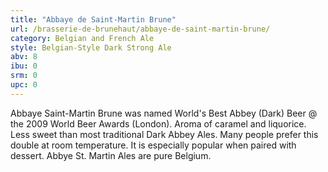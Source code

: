 ```yaml
---
title: "Abbaye de Saint-Martin Brune"
url: /brasserie-de-brunehaut/abbaye-de-saint-martin-brune/
category: Belgian and French Ale
style: Belgian-Style Dark Strong Ale
abv: 8
ibu: 0
srm: 0
upc: 0
---
```

Abbaye Saint-Martin Brune was named World's Best Abbey (Dark) Beer @ the 2009 World Beer Awards (London). Aroma of caramel and liquorice.  Less sweet than most traditional Dark Abbey Ales. Many people prefer this double at room temperature. It is especially popular when paired with dessert.
Abbye St. Martin Ales are pure Belgium.

